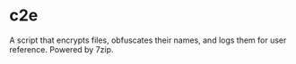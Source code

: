 # c2e
A script that encrypts files, obfuscates their names, and logs them for user reference.
Powered by 7zip.
